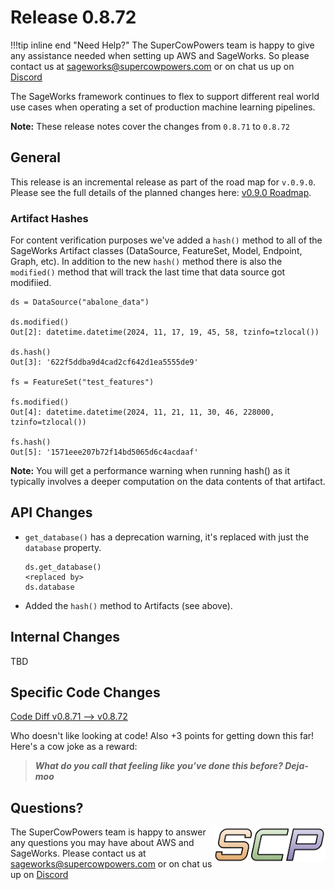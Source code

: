 # Release 0.8.72

!!!tip inline end "Need Help?"
    The SuperCowPowers team is happy to give any assistance needed when setting up AWS and SageWorks. So please contact us at [sageworks@supercowpowers.com](mailto:sageworks@supercowpowers.com) or on chat us up on [Discord](https://discord.gg/WHAJuz8sw8) 

The SageWorks framework continues to flex to support different real world use cases when operating a set of production machine learning pipelines.

**Note:** These release notes cover the changes from `0.8.71` to `0.8.72`


## General
This release is an incremental release as part of the road map for `v.0.9.0`. Please see the full details of the planned changes here: [v0.9.0 Roadmap](../road_maps/0_9_0.md). 

### Artifact Hashes
For content verification purposes we've added a `hash()` method to all of the SageWorks Artifact classes (DataSource, FeatureSet, Model, Endpoint, Graph, etc). In addition to the new `hash()` method there is also the `modified()` method that will track the last time that data source got modifiied.

```
ds = DataSource("abalone_data")

ds.modified()
Out[2]: datetime.datetime(2024, 11, 17, 19, 45, 58, tzinfo=tzlocal())

ds.hash()
Out[3]: '622f5ddba9d4cad2cf642d1ea5555de9'

fs = FeatureSet("test_features")

fs.modified()
Out[4]: datetime.datetime(2024, 11, 21, 11, 30, 46, 228000, tzinfo=tzlocal())

fs.hash()
Out[5]: '1571eee207b72f14bd5065d6c4acdaaf'

```
**Note:** You will get a performance warning when running hash() as it typically involves a deeper computation on the data contents of that artifact.


## API Changes
- `get_database()` has a deprecation warning, it's replaced with just the `database` property.

    ```
    ds.get_database()
    <replaced by>
    ds.database
    ```

- Added the `hash()` method to Artifacts (see above).

## Internal Changes
TBD


## Specific Code Changes
 
<a href="https://github.com/supercowpowers/sageworks/compare/v0.8.71...v0.8.72" target="_blank">Code Diff v0.8.71 --> v0.8.72</a> 

Who doesn't like looking at code! Also +3 points for getting down this far! Here's a cow joke as a reward:

> ***What do you call that feeling like you’ve done this before?
              Deja-moo***

## Questions?
<img align="right" src="../../images/scp.png" width="180">

The SuperCowPowers team is happy to answer any questions you may have about AWS and SageWorks. Please contact us at [sageworks@supercowpowers.com](mailto:sageworks@supercowpowers.com) or on chat us up on [Discord](https://discord.gg/WHAJuz8sw8) 


